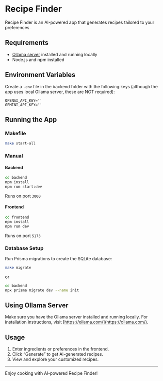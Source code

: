# Recipe Finder

Recipe Finder is an AI-powered app that generates recipes tailored to your preferences.

## Requirements

- [Ollama server](https://ollama.com/) installed and running locally  
- Node.js and npm installed  

## Environment Variables

Create a `.env` file in the backend folder with the following keys (although the app uses local Ollama server, these are NOT required):

```env
OPENAI_API_KEY=''
GEMINI_API_KEY=''
```

## Running the App


### Makefile
```bash
make start-all
```


### Manual

#### Backend

```bash
cd backend
npm install
npm run start:dev
```

Runs on port `3000`

#### Frontend

```bash
cd frontend
npm install
npm run dev
```

Runs on port `5173`


### Database Setup

Run Prisma migrations to create the SQLite database:

```bash
make migrate
```

or

```bash
cd backend
npx prisma migrate dev --name init
```


## Using Ollama Server

Make sure you have the Ollama server installed and running locally. For installation instructions, visit [https://ollama.com/](https://ollama.com/).

## Usage

1. Enter ingredients or preferences in the frontend.  
2. Click “Generate” to get AI-generated recipes.  
3. View and explore your customized recipes.

---

Enjoy cooking with AI-powered Recipe Finder!
